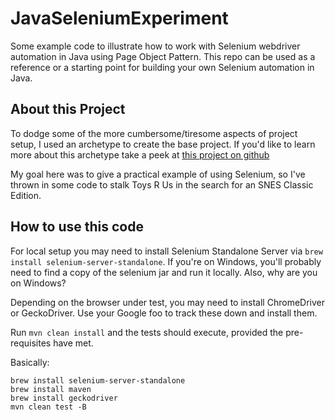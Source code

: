 # JavaSeleniumExperiment

Some example code to illustrate how to work with Selenium webdriver automation in Java using Page Object Pattern. This
repo can be used as a reference or a starting point for building your own Selenium automation in Java.

## About this Project

To dodge some of the more cumbersome/tiresome aspects of project setup, I used an archetype to create the base
project. If you'd like to learn more about this archetype take a peek at [this project on github](https://github.com/barancev/webdriver-testng-archetype)

My goal here was to give a practical example of using Selenium, so I've thrown
in some code to stalk Toys R Us in the search for an SNES Classic Edition.

## How to use this code

For local setup you may need to install Selenium Standalone Server via `brew install selenium-server-standalone`.
If you're on Windows, you'll probably need to find a copy of the selenium jar and run it locally.
Also, why are you on Windows?

Depending on the browser under test, you may need to install ChromeDriver or GeckoDriver.
Use your Google foo to track these down and install them.

Run `mvn clean install` and the tests should execute, provided the pre-requisites have met.

Basically:

```
brew install selenium-server-standalone
brew install maven
brew install geckodriver
mvn clean test -B
```
